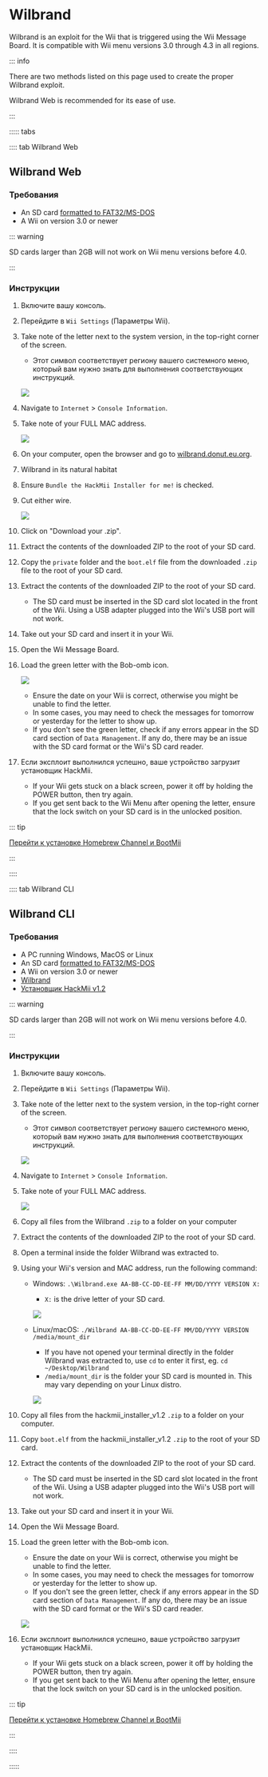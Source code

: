 # Wilbrand

Wilbrand is an exploit for the Wii that is triggered using the Wii Message Board. It is compatible with Wii menu versions 3.0 through 4.3 in all regions.

::: info

There are two methods listed on this page used to create the proper Wilbrand exploit.

Wilbrand Web is recommended for its ease of use.

:::

::::: tabs

:::: tab Wilbrand Web

## Wilbrand Web

### Требования

- An SD card [formatted to FAT32/MS-DOS](https://wiki.hacks.guide/wiki/Formatting_an_SD_card)
- A Wii on version 3.0 or newer

::: warning

SD cards larger than 2GB will not work on Wii menu versions before 4.0.

:::

### Инструкции

1. Включите вашу консоль.

2. Перейдите в `Wii Settings` (Параметры Wii).

3. Take note of the letter next to the system version, in the top-right corner of the screen.

    - Этот символ соответствует региону вашего системного меню, который вам нужно знать для выполнения соответствующих инструкций.

    ![](/images/wii/SystemMenuVersion.png)

4. Navigate to `Internet` > `Console Information`.

5. Take note of your FULL MAC address.

    ![](/images/wii/MacAddress.png)

6. On your computer, open the browser and go to [wilbrand.donut.eu.org](https://wilbrand.donut.eu.org/).

7. Wilbrand in its natural habitat

8. Ensure `Bundle the HackMii Installer for me!` is checked.

9. Cut either wire.

    ![](/images/exploits/wilbrand/web.png)

10. Click on "Download your .zip".

11. Extract the contents of the downloaded ZIP to the root of your SD card.

12. Copy the `private` folder and the `boot.elf` file from the downloaded `.zip` file to the root of your SD card.

13. Extract the contents of the downloaded ZIP to the root of your SD card.
    - The SD card must be inserted in the SD card slot located in the front of the Wii. Using a USB adapter plugged into the Wii's USB port will not work.

14. Take out your SD card and insert it in your Wii.

15. Open the Wii Message Board.

16. Load the green letter with the Bob-omb icon.

    ![](/images/exploits/wilbrand/msgboard.png)

    - Ensure the date on your Wii is correct, otherwise you might be unable to find the letter.
    - In some cases, you may need to check the messages for tomorrow or yesterday for the letter to show up.
    - If you don't see the green letter, check if any errors appear in the SD card section of `Data Management`. If any do, there may be an issue with the SD card format or the Wii's SD card reader.

17. Если эксплоит выполнился успешно, ваше устройство загрузит установщик HackMii.
    - If your Wii gets stuck on a black screen, power it off by holding the POWER button, then try again.
    - If you get sent back to the Wii Menu after opening the letter, ensure that the lock switch on your SD card is in the unlocked position.

::: tip

[Перейти к установке Homebrew Channel и BootMii](hbc)

:::

::::

:::: tab Wilbrand CLI

## Wilbrand CLI

### Требования

- A PC running Windows, MacOS or Linux
- An SD card [formatted to FAT32/MS-DOS](https://wiki.hacks.guide/wiki/Formatting_an_SD_card)
- A Wii on version 3.0 or newer
- [Wilbrand](https://static.wiidatabase.de/Wilbrand.zip)
- [Установщик HackMii v1.2](https://bootmii.org/download/)

::: warning

SD cards larger than 2GB will not work on Wii menu versions before 4.0.

:::

### Инструкции

1. Включите вашу консоль.

2. Перейдите в `Wii Settings` (Параметры Wii).

3. Take note of the letter next to the system version, in the top-right corner of the screen.

    - Этот символ соответствует региону вашего системного меню, который вам нужно знать для выполнения соответствующих инструкций.

    ![](/images/wii/SystemMenuVersion.png)

4. Navigate to `Internet` > `Console Information`.

5. Take note of your FULL MAC address.

    ![](/images/wii/MacAddress.png)

6. Copy all files from the Wilbrand `.zip` to a folder on your computer

7. Extract the contents of the downloaded ZIP to the root of your SD card.

8. Open a terminal inside the folder Wilbrand was extracted to.

9. Using your Wii's version and MAC address, run the following command:

    - Windows: `.\Wilbrand.exe AA-BB-CC-DD-EE-FF MM/DD/YYYY VERSION X:`

        - `X:` is the drive letter of your SD card.

        ![](/images/exploits/wilbrand/windows.png)

    - Linux/macOS: `./Wilbrand AA-BB-CC-DD-EE-FF MM/DD/YYYY VERSION /media/mount_dir`

        - If you have not opened your terminal directly in the folder Wilbrand was extracted to, use `cd` to enter it first, eg. `cd ~/Desktop/Wilbrand`
        - `/media/mount_dir` is the folder your SD card is mounted in. This may vary depending on your Linux distro.

        ![](/images/exploits/wilbrand/linux.png)

10. Copy all files from the hackmii_installer_v1.2 `.zip` to a folder on your computer.

11. Copy `boot.elf` from the hackmii_installer_v1.2 `.zip` to the root of your SD card.

12. Extract the contents of the downloaded ZIP to the root of your SD card.
    - The SD card must be inserted in the SD card slot located in the front of the Wii. Using a USB adapter plugged into the Wii's USB port will not work.

13. Take out your SD card and insert it in your Wii.

14. Open the Wii Message Board.

15. Load the green letter with the Bob-omb icon.

    - Ensure the date on your Wii is correct, otherwise you might be unable to find the letter.
    - In some cases, you may need to check the messages for tomorrow or yesterday for the letter to show up.
    - If you don't see the green letter, check if any errors appear in the SD card section of `Data Management`. If any do, there may be an issue with the SD card format or the Wii's SD card reader.

    ![](/images/exploits/wilbrand/msgboard.png)

16. Если эксплоит выполнился успешно, ваше устройство загрузит установщик HackMii.
    - If your Wii gets stuck on a black screen, power it off by holding the POWER button, then try again.
    - If you get sent back to the Wii Menu after opening the letter, ensure that the lock switch on your SD card is in the unlocked position.

::: tip

[Перейти к установке Homebrew Channel и BootMii](hbc)

:::

::::

:::::
